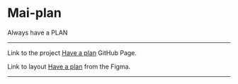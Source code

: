 # Mai-plan
Always have a PLAN

***
Link to the project [Have a plan](https://yana-shcherbyna.github.io/Mai-plan/) GitHub Page.

Link to layout [Have a plan](https://www.figma.com/file/UjhmQ1vyCwKyT2ge3e80RB/mai-plan-(Change-Logo-UA)?node-id=70%3A25&mode=dev) from the Figma.
***